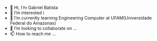 - 👋 Hi, I’m Gabriel Batista
- 👀 I’m interested i
- 🌱 I’m currently learning Engineering Computer at UFAM(Universidade Federal do Amazonas)
- 💞️ I’m looking to collaborate on ...
- 📫 How to reach me ...

<!---
gabrieb21/gabrieb21 is a ✨ special ✨ repository because its `README.md` (this file) appears on your GitHub profile.
You can click the Preview link to take a look at your changes.
--->

